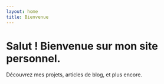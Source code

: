 ```yaml
---
layout: home
title: Bienvenue
---
```


# Salut ! Bienvenue sur mon site personnel.

Découvrez mes projets, articles de blog, et plus encore.